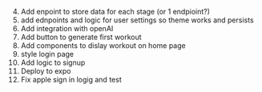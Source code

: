 4. Add enpoint to store data for each stage (or 1 endpioint?)
5. add ednpoints and logic for user settings so theme works and persists
6. Add integration with openAI
7. Add button to generate first workout
8. Add components to dislay workout on home page
9. style login page
10. Add logic to signup
11. Deploy to expo
12. Fix apple sign in logig and test
